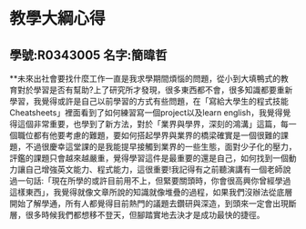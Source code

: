 教學大綱心得
=============

學號:R0343005 名字:簡暐哲
-------------
**未來出社會要找什麼工作一直是我求學期間煩惱的問題，從小到大填鴨式的教育對於學習是否有幫助?上了研究所才發現，很多東西都不會，很多知識都要重新學習，我覺得或許是自己以前學習的方式有些問題，在「寫給大學生的程式技能 Cheatsheets」裡面看到了如何練習寫一個project以及learn english，我覺得覺得這個非常重要，也學到了新方法，對於「業界與學界，深刻的鴻溝」這篇，每一個職位都有他要考慮的難題，要如何搭起學界與業界的橋梁確實是一個很難的課題，不過很慶幸這堂課的是我能提早接觸到業界的一些生態，面對少子化的壓力，評鑑的課題只會越來越嚴重，覺得學習這件是最重要的還是自己，如何找到一個動力讓自己增強英文能力、程式能力，這很重要!我記得有之前聽演講有一個老師說過一句話:「現在所學的或許目前用不上，但緊要關頭時，你會很高興你曾經學過這樣東西」，我覺得就像文章所說的知識就像堆疊的過程，如果我們沒辦法從底層開始了解學通，所有人都覺得目前熱門的議題去鑽研與深造，到頭來一定會出現斷層，很多時候我們都想移不登天，但腳踏實地去決才是成功最快的捷徑。

